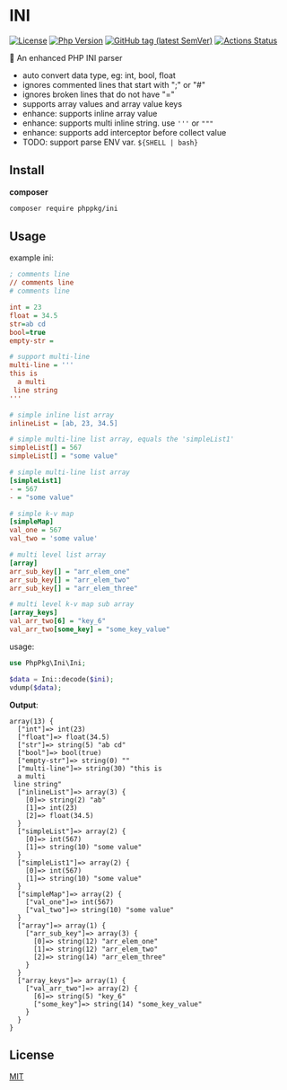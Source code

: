# INI

[![License](https://img.shields.io/github/license/phppkg/ini?style=flat-square)](LICENSE)
[![Php Version](https://img.shields.io/packagist/php-v/phppkg/ini?maxAge=2592000)](https://packagist.org/packages/phppkg/ini)
[![GitHub tag (latest SemVer)](https://img.shields.io/github/tag/phppkg/ini)](https://github.com/phppkg/ini)
[![Actions Status](https://github.com/phppkg/ini/workflows/Unit-Tests/badge.svg)](https://github.com/phppkg/ini/actions)

💪 An enhanced PHP INI parser

- auto convert data type, eg: int, bool, float
- ignores commented lines that start with ";" or "#"
- ignores broken lines that do not have "="
- supports array values and array value keys
- enhance: supports inline array value
- enhance: supports multi inline string. use `'''` or `"""`
- enhance: supports add interceptor before collect value
- TODO: support parse ENV var. `${SHELL | bash}`

## Install

**composer**

```bash
composer require phppkg/ini
```

## Usage

example ini:

```ini
; comments line
// comments line
# comments line

int = 23
float = 34.5
str=ab cd
bool=true
empty-str = 

# support multi-line
multi-line = '''
this is
  a multi
 line string
'''

# simple inline list array
inlineList = [ab, 23, 34.5]

# simple multi-line list array, equals the 'simpleList1'
simpleList[] = 567
simpleList[] = "some value"

# simple multi-line list array
[simpleList1]
- = 567
- = "some value"

# simple k-v map
[simpleMap]
val_one = 567
val_two = 'some value'

# multi level list array
[array]
arr_sub_key[] = "arr_elem_one"
arr_sub_key[] = "arr_elem_two"
arr_sub_key[] = "arr_elem_three"

# multi level k-v map sub array
[array_keys]
val_arr_two[6] = "key_6"
val_arr_two[some_key] = "some_key_value"
```

usage:

```php
use PhpPkg\Ini\Ini;

$data = Ini::decode($ini);
vdump($data);
```

**Output**:

```text
array(13) {
  ["int"]=> int(23)
  ["float"]=> float(34.5)
  ["str"]=> string(5) "ab cd"
  ["bool"]=> bool(true)
  ["empty-str"]=> string(0) ""
  ["multi-line"]=> string(30) "this is
  a multi
 line string"
  ["inlineList"]=> array(3) {
    [0]=> string(2) "ab"
    [1]=> int(23)
    [2]=> float(34.5)
  }
  ["simpleList"]=> array(2) {
    [0]=> int(567)
    [1]=> string(10) "some value"
  }
  ["simpleList1"]=> array(2) {
    [0]=> int(567)
    [1]=> string(10) "some value"
  }
  ["simpleMap"]=> array(2) {
    ["val_one"]=> int(567)
    ["val_two"]=> string(10) "some value"
  }
  ["array"]=> array(1) {
    ["arr_sub_key"]=> array(3) {
      [0]=> string(12) "arr_elem_one"
      [1]=> string(12) "arr_elem_two"
      [2]=> string(14) "arr_elem_three"
    }
  }
  ["array_keys"]=> array(1) {
    ["val_arr_two"]=> array(2) {
      [6]=> string(5) "key_6"
      ["some_key"]=> string(14) "some_key_value"
    }
  }
}
```

## License

[MIT](LICENSE)
